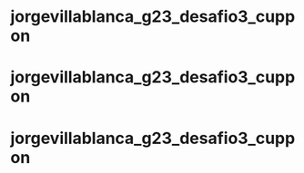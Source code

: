 # jorgevillablanca_g23_desafio3_cuppon
# jorgevillablanca_g23_desafio3_cuppon
# jorgevillablanca_g23_desafio3_cuppon
